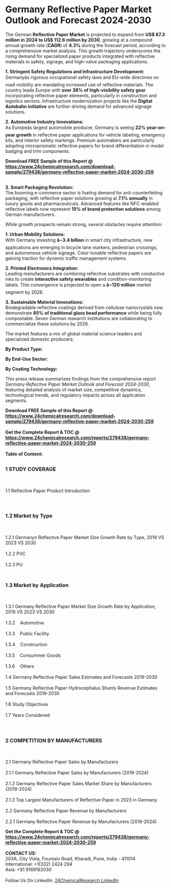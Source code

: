 <h1>Germany Reflective Paper Market Outlook and Forecast 2024-2030</h1><p>The German <strong>Reflective Paper Market</strong> is projected to expand from <strong>US$ 87.3 million in 2024 to US$ 112.6 million by 2030</strong>, growing at a compound annual growth rate (<strong>CAGR</strong>) of <strong>4.3%</strong> during the forecast period, according to a comprehensive market analysis. This growth trajectory underscores the rising demand for specialized paper products integrated with reflective materials in safety, signage, and high-value packaging applications.</p><p><strong>1. Stringent Safety Regulations and Infrastructure Development:</strong><br>
Germanyâs rigorous occupational safety laws and EU-wide directives on road visibility are mandating increased use of reflective materials. The country leads Europe with <strong>over 38% of high-visibility safety gear</strong> incorporating reflective paper elements, particularly in construction and logistics sectors. Infrastructure modernization projects like the <strong>Digital Autobahn initiative</strong> are further driving demand for advanced signage solutions.</p><p><strong>2. Automotive Industry Innovations:</strong><br>
As Europeâs largest automobile producer, Germany is seeing <strong>22% year-on-year growth</strong> in reflective paper applications for vehicle labeling, emergency kits, and interior safety markings. Premium automakers are particularly adopting microprismatic reflective papers for brand differentiation in model badging and trim components.</p><div><b>Download FREE Sample of this Report @ 
            <a href="https://www.24chemicalresearch.com/download-sample/279438/germany-reflective-paper-market-2024-2030-259">
            https://www.24chemicalresearch.com/download-sample/279438/germany-reflective-paper-market-2024-2030-259</a></b></div><br><p><strong>3. Smart Packaging Revolution:</strong><br>
The booming e-commerce sector is fueling demand for anti-counterfeiting packaging, with reflective paper solutions growing at <strong>7.1% annually</strong> in luxury goods and pharmaceuticals. Advanced features like NFC-enabled reflective labels now represent <strong>15% of brand protection solutions</strong> among German manufacturers.</p><p>While growth prospects remain strong, several obstacles require attention:</p><p><strong>1. Urban Mobility Solutions:</strong><br>
With Germany investing <strong>â¬3.4 billion</strong> in smart city infrastructure, new applications are emerging in bicycle lane markers, pedestrian crossings, and autonomous vehicle signage. Color-tunable reflective papers are gaining traction for dynamic traffic management systems.</p><p><strong>2. Printed Electronics Integration:</strong><br>
Leading manufacturers are combining reflective substrates with conductive inks to create <strong>interactive safety wearables</strong> and condition-monitoring labels. This convergence is projected to open a <strong>â¬120 million</strong> market segment by 2028.</p><p><strong>3. Sustainable Material Innovations:</strong><br>
Biodegradable reflective coatings derived from cellulose nanocrystals now demonstrate <strong>85% of traditional glass bead performance</strong> while being fully compostable. Seven German research institutions are collaborating to commercialize these solutions by 2026.</p><p>The market features a mix of global material science leaders and specialized domestic producers:</p><p><strong>By Product Type:</strong></p><p><strong>By End-Use Sector:</strong></p><p><strong>By Coating Technology:</strong></p><p>This press release summarizes findings from the comprehensive report <em>Germany Reflective Paper Market Outlook and Forecast 2024-2030</em>, featuring detailed analysis of market size, competitive dynamics, technological trends, and regulatory impacts across all application segments.</p><div><b>Download FREE Sample of this Report @ 
            <a href="https://www.24chemicalresearch.com/download-sample/279438/germany-reflective-paper-market-2024-2030-259">
            https://www.24chemicalresearch.com/download-sample/279438/germany-reflective-paper-market-2024-2030-259</a></b></div><br><div><b>Get the Complete Report & TOC @ 
            <a href="https://www.24chemicalresearch.com/reports/279438/germany-reflective-paper-market-2024-2030-259">
            https://www.24chemicalresearch.com/reports/279438/germany-reflective-paper-market-2024-2030-259</a></b></div><br>
            <b>Table of Content:</b><p><h2><span style="font-size:16px"><strong>1 STUDY COVERAGE</strong></span></h2><br />
<p>1.1 Reflective Paper Product Introduction</p><br />
<h2><span style="font-size:16px"><strong>1.2 Market by Type</strong></span></h2><br />
<p>1.2.1 Germanyn Reflective Paper Market Size Growth Rate by Type, 2019 VS 2023 VS 2030<br /><br />
1.2.2 PVC&nbsp;&nbsp; &nbsp;<br /><br />
1.2.3 PU<br /><br />
<h2><span style="font-size:16px"><strong>1.3 Market by Application</strong></span></h2><br />
<p>1.3.1 Germany Reflective Paper Market Size Growth Rate by Application, 2019 VS 2023 VS 2030<br /><br />
1.3.2&nbsp;&nbsp; &nbsp;Automotive<br /><br />
1.3.3&nbsp;&nbsp; &nbsp;Public Facility<br /><br />
1.3.4&nbsp;&nbsp; &nbsp;Construction<br /><br />
1.3.5&nbsp;&nbsp; &nbsp;Consummer Goods<br /><br />
1.3.6&nbsp;&nbsp; &nbsp;Others<br /><br />
1.4 Germany Reflective Paper Sales Estimates and Forecasts 2019-2030<br /><br />
1.5 Germany Reflective Paper Hydrocephalus Shunts Revenue Estimates and Forecasts 2019-2030<br /><br />
1.6 Study Objectives<br /><br />
1.7 Years Considered</p><br />
<h2><span style="font-size:16px"><strong>2 COMPETITION BY MANUFACTURERS</strong></span></h2><br />
<p>2.1 Germany Reflective Paper Sales by Manufacturers<br /><br />
2.1.1 Germany Reflective Paper Sales by Manufacturers (2019-2024)<br /><br />
2.1.2 Germany Reflective Paper Sales Market Share by Manufacturers (2019-2024)<br /><br />
2.1.3 Top Largest Manufacturers of Reflective Paper in 2023 in Germany<br /><br />
2.2 Germany Reflective Paper Revenue by Manufacturers<br /><br />
2.2.1 Germany Reflective Paper Revenue by Manufacturers (2019-2024)<br </p><div><b>Get the Complete Report & TOC @ 
            <a href="https://www.24chemicalresearch.com/reports/279438/germany-reflective-paper-market-2024-2030-259">
            https://www.24chemicalresearch.com/reports/279438/germany-reflective-paper-market-2024-2030-259</a></b></div><br><b>CONTACT US:</b><br>
            203A, City Vista, Fountain Road, Kharadi, Pune, India - 411014<br>
            International: +1(332) 2424 294<br>
            Asia: +91 9169162030 <br><br>
            Follow Us On LinkedIn: <a href="https://www.linkedin.com/company/24chemicalresearch/">24ChemicalResearch LinkedIn</a>